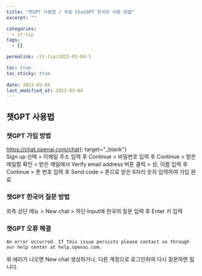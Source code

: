 ```yaml
---
title: "챗GPT 사용법 / 무료 ChatGPT 한국어 사용 방법"
excerpt: ""

categories:
  - it-tip
tags:
  - []

permalink: /it-tip/2023-03-04-1

toc: true
toc_sticky: true
 
date: 2023-03-04
last_modified_at: 2023-03-04
---
```


## 챗GPT 사용법

### 챗GPT 가입 방법
<https://chat.openai.com/chat>{: target="_blank"}  
Sign up 선택 > 이메일 주소 입력 후 Continue > 비밀번호 입력 후 Continue > 받은 메일함 확인 > 받은 메일에서 Verify email address 버튼 클릭 > 성, 이름 입력 후 Continue > 폰 번호 입력 후 Send code > 폰으로 받은 6자리 숫자 입력하여 가입 완료

### 챗GPT 한국어 질문 방법
좌측 상단 메뉴 > New chat > 하단 Input에 한국어 질문 입력 후 Enter 키 입력

### 챗GPT 오류 해결
```
An error occurred. If this issue persists please contact us through our help center at help.openai.com.
```
위 에러가 나오면 New chat 생성하거나, 다른 계정으로 로그인하여 다시 질문하면 됩니다.